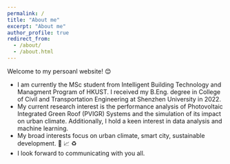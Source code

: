 ```yaml
---
permalink: /
title: "About me"
excerpt: "About me"
author_profile: true
redirect_from: 
  - /about/
  - /about.html
---
```


Welcome to my persoanl website! :blush:

- I am currently the MSc student from Intelligent Building Technology and Managment Program of HKUST. I received my B.Eng. degree in College of Civil and Transportation Engineering at Shenzhen University in 2022.
- My current research interest is the performance analysis of Photovoltaic Integrated Green Roof (PVIGR) Systems and the simulation of its impact on urban climate. Additionally, I hold a keen interest in data analysis and machine learning.
- My broad interests focus on urban climate, smart city, sustainable development. :house_with_garden: :chart_with_upwards_trend: :recycle:
- I look forward to communicating with you all.



